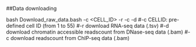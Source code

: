##Data downloading

bash Download_raw_data.bash  -c <CELL_ID> -r -c -d
#-c  CELLID: pre-defined cell ID (from 1 to 55)
#-r  download RNA-seq data (.tsv)
#-d  download chromatin accessible readscount from DNase-seq data (.bam)
#-c  download readscount from ChIP-seq data (.bam)
  
